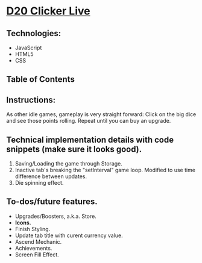 # [D20 Clicker Live](https://d20-clicker.herokuapp.com/)

## Technologies:
* JavaScript
* HTML5
* CSS

## Table of Contents

## Instructions:
As other idle games, gameplay is very straight forward: Click on the big dice and see those points rolling. Repeat until you can buy an upgrade.

## Technical implementation details with code snippets (make sure it looks good).
1) Saving/Loading the game through Storage.
2) Inactive tab's breaking the "setInterval" game loop. Modified to use time difference between updates.
3) Die spinning effect.

## To-dos/future features.
* Upgrades/Boosters, a.k.a. Store.
* **Icons.**
* Finish Styling.
* Update tab title with curent currency value.
* Ascend Mechanic.
* Achievements.
* Screen Fill Effect.